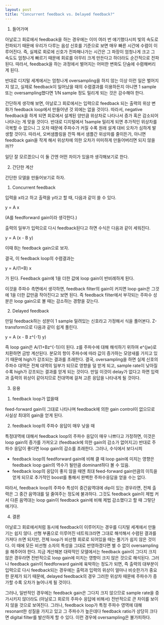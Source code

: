 ```yaml
---
layout: post
title: "Concurrent feedback vs. Delayed feedback?"
---
```


1. 들어가며


아날로그 회로에서 feedback을 하는 경우에는 이미 여러 번 얘기했다시피 빛의 속도로 전파되기 때문에 우리가 다루는 음성 신호를 기준으로 보면 매우 빠른 시간에 수렴이 이루어진다. 즉, 실제로 회로에 신호가 전파해나가는 시간은 그 파장이 엄청나게 크고 그 속도도 엄청나게 빠르기 때문에 회로를 아무리 크게 만든다고 하더라도 순간적으로 전파된다. 따라서, feedback을 하는 과정에서 벌어지는 어떠한 변화도 단숨에 수렴해버리게 된다. 


반대로 디지털 세계에서는 엄청나게 oversampling을 하지 않는 이상 이런 일은 벌어지지 않고, 실제로 feedback이 일어났을 때의 수렴결과를 이용하든지 아니면 1 sample 또는 oversampling했다면 1/N sample 정도 밀리게 되는 것은 감수해야 한다.


간단하게 생각해 보면, 아날로그 회로에서는 입력으로 feedback 되는 출력의 위상 변화가 feedback loop에서 만들어낸 것 외에는 없을 것이다. 따라서, negative feedback을 하게 되면 회로에서 설계된 양만큼 위상차로 나타나서 증가 혹은 감소되어 나타나는 게 맞을 것이다. 반대로 디지털에서 1sample 밀리게 되면 추가적인 위상차를 극복할 수 없으니 그 오차 때문에 주파수가 커질 수록 원래 설계 대비 오차가 심하게 발생할 것이다. 따라서, 오버샘플링을 잔뜩 해서 샘플간 위상차를 줄이든가, 아니면 feedback gain을 작게 해서 위상차에 의한 오차가 미미하게 만들어버리면 되지 않을까??


일단 잘 모르겠으니 이 둘 간엔 어떤 차이가 있을까 생각해보기로 한다.




2. 간단한 계산


간단한 모델을 만들어보기로 하자.


1) Concurrent feedback


입력을 x라고 하고 출력을 y라고 할 때, 다음과 같이 쓸 수 있다.


y = A x


(A를 feedforward gain이라 생각한다.)


출력의 일부가 입력으로 다시 feedback된다고 하면 수식은 다음과 같이 세워진다.


y = A (x - B y)


이때 B는 feedback gain으로 보자.


결국, 이 feedback loop의 수렴결과는


y = A/(1+B) x


가 된다. Feedback gain에 1을 더한 값에 loop gain이 반비례하게 된다. 


이것을 주파수 측면에서 생각하면, feedback filter의 gain이 커지면 loop gain은 그것에 1을 더한 값만큼 작아진다고 보면 된다. 즉 feedback filter에서 부각되는 주파수 성분은 loop gain으로 볼 때는 감소하는 경향을 갖는다.


2) Delayed feedback


만일 feedback하는 성분이 1 sample 밀려있는 신호라고 가정해서 식을 풀어본다. Z-transform으로 다음과 같이 쉽게 풀린다.


y = A (x - B z^{-1} y)


즉 loop gain은 A/(1+Bz^{-1})이 된다. z를 주파수에 대해 해석하기 위하여 e^{jw}로 치환하면 금방 계산된다. 분모의 항이 주파수에 따라 값이 증가하는 모양새를 가지고 있기 때문에 high가 강조되는 결과를 초래한다. 결국, oversampling을 하면 실제 신호의 주파수 대역은 전체 대역의 일부가 되므로 영향을 덜 받게 되고, sample rate이 낮아질 수록 high가 강조되는 결과를 얻게 되는 것이다. 만일 이것이 delay가 없다고 하면 입력과 출력의 위상이 같아지므로 전대역에 걸쳐 고른 응답을 나타내게 될 것이다.


3. 응용


1) feedback loop가 없을때


feed-forward gain이 그대로 나타나며 feedback에 의한 gain control이 없으므로 사실상 최대의 gain을 얻게 된다. 


2) feedback loop의 주파수 응답이 매우 낮을 때


특정대역에 대해서 feedback loop의 주파수 응답이 매우 나쁘다고 가정하면, 이것은 loop gain의 증가를 가져오고 (feedback에 의한 gain의 감소가 없어지고) 반대로 주파수 응답이 좋다면 loop gain의 감소를 초래한다. 그러나, 수식에서 보다시피


- feedback loop의 feedforward gain에 비해 클 때 loop gain에 미치는 영향은 feedback loop gain의 역수가 될만큼 dominant하다 볼 수 있음.
- feedback loop의 응답이 좋지 않을 때엔 최대 feed-forward gain만큼의 이득을 얻게 되므로 추가적인 boost를 통해서 완벽한 주파수응답을 얻을 수는 없다. 


따라서, feedback loop의 주파수 특성이 중간음역대에 dip이 있는 경우라면, 전체 출력은 그 중간 음역대를 덜 줄여주는 정도에 불과하다. 그것도 feedback gain이 제법 커서 다른 음역대는 loop gain이 feedback gain에 비해 제법 감소했다고 할 때 그렇단 애기다. 


4. 결론


아날로그 회로에서처럼 동시에 feedback이 이루어지는 경우를 디지털 세계에서 만들기는 쉽지 않다. 선형 부품으로 이루어진 네트워크라면 그대로 해석해서 수렴된 결과를 가져다 쓰면 되지만, 전체 loop가 비선형 회로로 되어있을 때는 풀기가 쉽지 않은 것이다. 이 때에 모든 비선형 소자의 특성을 그대로 반영하겠다면 별 수 없이 oversampling을 해주어야 한다. 지금 계산해본 대략적인 모델에서는 feedback gain이 그다지 크지 않은 경우라면 전반적으로 loop gain에 미치는 영향이 크지 않은 것으로 해석된다. 그러나 feedback gain이 feedforward gain에 육박하는 정도가 되면, 즉 출력의 대부분이 입력으로 다시 feedback되는 경우에는 출력과 입력의 위상이 얼마나 비슷한가가 중요한 문제가 되기 때문에, delayed feedback의 경우 그러한 위상차 때문에 주파수가 증가할 수록 오차가 늘어나게 될 것이다. 


그러나, 일반적인 경우에는 feedback gain은 그다지 크지 않으므로 sample rate을 증가시키지 않더라도 (아날로그 회로의 주파수 응답에 비해서) 전반적으로 큰 차이를 보이지 않을 것으로 보여진다. 그러나, feedback loop가 특정 주파수 영역에 대해 resonant한 성질을 가지고 있고 그 주파수가 높은데다 feedback ratio가 상당히 크다면 digital filter를 발산하게 할 수 있다. 이런 경우에 oversampling은 불가피하다.




